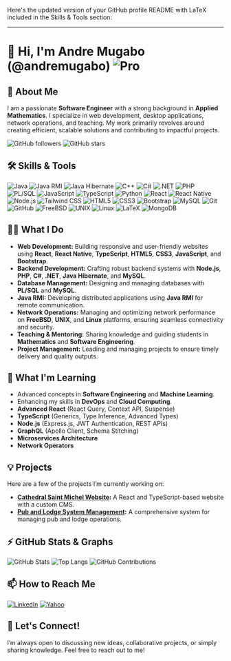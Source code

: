 Here's the updated version of your GitHub profile README with LaTeX included in the Skills & Tools section:

---

# 👋 Hi, I'm Andre Mugabo (@andremugabo) ![Pro](https://img.shields.io/badge/PRO-Software%20Engineer-brightgreen?style=flat-square)

## 🚀 About Me
I am a passionate **Software Engineer** with a strong background in **Applied Mathematics**. I specialize in web development, desktop applications, network operations, and teaching. My work primarily revolves around creating efficient, scalable solutions and contributing to impactful projects.

![GitHub followers](https://img.shields.io/github/followers/andremugabo?style=social) ![GitHub stars](https://img.shields.io/github/stars/andremugabo?style=social)

## 🛠️ Skills & Tools
![Java](https://img.shields.io/badge/Java-%23ED8B00.svg?style=flat-square&logo=java&logoColor=white) ![Java RMI](https://img.shields.io/badge/Java%20RMI-%23ED8B00.svg?style=flat-square&logo=java&logoColor=white) ![Java Hibernate](https://img.shields.io/badge/Hibernate-%234599C7.svg?style=flat-square&logo=hibernate&logoColor=white) ![C++](https://img.shields.io/badge/C++-%2300599C.svg?style=flat-square&logo=c%2B%2B&logoColor=white) ![C#](https://img.shields.io/badge/C%23-%23239120.svg?style=flat-square&logo=c-sharp&logoColor=white) ![.NET](https://img.shields.io/badge/.NET-512BD4?style=flat-square&logo=.net&logoColor=white) ![PHP](https://img.shields.io/badge/PHP-%23777BB4.svg?style=flat-square&logo=php&logoColor=white) ![PL/SQL](https://img.shields.io/badge/PL%2FSQL-%23F80000.svg?style=flat-square&logo=oracle&logoColor=white) ![JavaScript](https://img.shields.io/badge/JavaScript-%23323330.svg?style=flat-square&logo=javascript&logoColor=%23F7DF1E) ![TypeScript](https://img.shields.io/badge/TypeScript-%23007ACC.svg?style=flat-square&logo=typescript&logoColor=white) ![Python](https://img.shields.io/badge/Python-%233776AB.svg?style=flat-square&logo=python&logoColor=white) ![React](https://img.shields.io/badge/React-%2320232a.svg?style=flat-square&logo=react&logoColor=%2361DAFB) ![React Native](https://img.shields.io/badge/React%20Native-%2320232a.svg?style=flat-square&logo=react&logoColor=%2361DAFB) ![Node.js](https://img.shields.io/badge/Node.js-%2343853D.svg?style=flat-square&logo=node.js&logoColor=white) ![Tailwind CSS](https://img.shields.io/badge/Tailwind_CSS-%2338B2AC.svg?style=flat-square&logo=tailwind-css&logoColor=white) ![HTML5](https://img.shields.io/badge/HTML5-%23E34F26.svg?style=flat-square&logo=html5&logoColor=white) ![CSS3](https://img.shields.io/badge/CSS3-%231572B6.svg?style=flat-square&logo=css3&logoColor=white) ![Bootstrap](https://img.shields.io/badge/Bootstrap-%23563D7C.svg?style=flat-square&logo=bootstrap&logoColor=white) ![MySQL](https://img.shields.io/badge/MySQL-%2300f.svg?style=flat-square&logo=mysql&logoColor=white) ![Git](https://img.shields.io/badge/Git-%23F05033.svg?style=flat-square&logo=git&logoColor=white) ![GitHub](https://img.shields.io/badge/GitHub-%23121011.svg?style=flat-square&logo=github&logoColor=white) ![FreeBSD](https://img.shields.io/badge/FreeBSD-%23AB2B28.svg?style=flat-square&logo=freebsd&logoColor=white) ![UNIX](https://img.shields.io/badge/UNIX-%23D00000.svg?style=flat-square&logo=unix&logoColor=white) ![Linux](https://img.shields.io/badge/Linux-%23FCC624.svg?style=flat-square&logo=linux&logoColor=white) ![LaTeX](https://img.shields.io/badge/LaTeX-%23008080.svg?style=flat-square&logo=latex&logoColor=white) ![MongoDB](https://img.shields.io/badge/MongoDB-%2347A248.svg?style=flat-square&logo=mongodb&logoColor=white)


## 👨‍💻 What I Do
- **Web Development:** Building responsive and user-friendly websites using **React**, **React Native**, **TypeScript**, **HTML5**, **CSS3**, **JavaScript**, and **Bootstrap**.
- **Backend Development:** Crafting robust backend systems with **Node.js**, **PHP**, **C#**, **.NET**, **Java Hibernate**, and **MySQL**.
- **Database Management:** Designing and managing databases with **PL/SQL** and **MySQL**.
- **Java RMI:** Developing distributed applications using **Java RMI** for remote communication.
- **Network Operations:** Managing and optimizing network performance on **FreeBSD**, **UNIX**, and **Linux** platforms, ensuring seamless connectivity and security.
- **Teaching & Mentoring:** Sharing knowledge and guiding students in **Mathematics** and **Software Engineering**.
- **Project Management:** Leading and managing projects to ensure timely delivery and quality outputs.

## 🌱 What I'm Learning
- Advanced concepts in **Software Engineering** and **Machine Learning**.
- Enhancing my skills in **DevOps** and **Cloud Computing**.
- **Advanced React** (React Query, Context API, Suspense)
- **TypeScript** (Generics, Type Inference, Advanced Types)
- **Node.js** (Express.js, JWT Authentication, REST APIs)
- **GraphQL** (Apollo Client, Schema Stitching)
- **Microservices Architecture**
- **Network Operators**

## 💡 Projects
Here are a few of the projects I’m currently working on:
- **[Cathedral Saint Michel Website](https://github.com/andremugabo/st_michel_fn):** A React and TypeScript-based website with a custom CMS.
- **[Pub and Lodge System Management](https://github.com/andremugabo/BARD-LODGE):** A comprehensive system for managing pub and lodge operations.



## ⚡ GitHub Stats & Graphs
![GitHub Stats](https://github-readme-stats.vercel.app/api?username=andremugabo&show_icons=true&theme=radical)
![Top Langs](https://github-readme-stats.vercel.app/api/top-langs/?username=andremugabo&layout=compact&theme=radical&langs_count=10)
![GitHub Contributions](https://github-readme-streak-stats.herokuapp.com/?user=andremugabo&theme=radical)



## 📫 How to Reach Me
[![LinkedIn](https://img.shields.io/badge/LinkedIn-%230077B5.svg?style=flat-square&logo=linkedin&logoColor=white)](https://www.linkedin.com/in/mugabo-andré-9a1a0774)
[![Yahoo](https://img.shields.io/badge/Yahoo-%23000000.svg?style=flat-square&logo=yahoo&logoColor=white)](mailto:andremugabo@yahoo.fr)



## 💬 Let's Connect!
I’m always open to discussing new ideas, collaborative projects, or simply sharing knowledge. Feel free to reach out to me!

